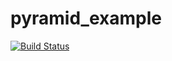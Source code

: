 pyramid_example
===============
[![Build Status](https://travis-ci.org/giovaneliberato/pyramid_example.png?branch=master)](https://travis-ci.org/giovaneliberato/pyramid_example)